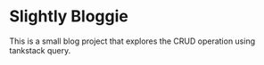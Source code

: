 # Slightly Bloggie
This is a small blog project that explores the CRUD operation using tankstack query.

